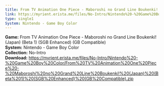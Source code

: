 ```yaml
---
title: From TV Animation One Piece - Maboroshi no Grand Line Boukenki! (Japan) (Beta 1) (SGB Enhanced) (GB Compatible)
link: https://myrient.erista.me/files/No-Intro/Nintendo%20-%20Game%20Boy%20Color/From%20TV%20Animation%20One%20Piece%20-%20Maboroshi%20no%20Grand%20Line%20Boukenki!%20(Japan)%20(Beta%201)%20(SGB%20Enhanced)%20(GB%20Compatible).zip
type: single1
System: Nintendo - Game Boy Color
---
```

<b>Game:</b> From TV Animation One Piece - Maboroshi no Grand Line Boukenki! (Japan) (Beta 1) (SGB Enhanced) (GB Compatible)<br>
<b>System:</b> Nintendo - Game Boy Color<br>
<b>Collection:</b> No-Intro<br>
<b>Download:</b> https://myrient.erista.me/files/No-Intro/Nintendo%20-%20Game%20Boy%20Color/From%20TV%20Animation%20One%20Piece%20-%20Maboroshi%20no%20Grand%20Line%20Boukenki!%20(Japan)%20(Beta%201)%20(SGB%20Enhanced)%20(GB%20Compatible).zip